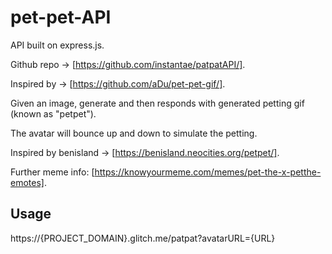 # pet-pet-API

API built on express.js.

Github repo -> [https://github.com/instantae/patpatAPI/].

Inspired by -> [https://github.com/aDu/pet-pet-gif/].

Given an image, generate and then responds with generated petting gif (known as "petpet"). 

The avatar will bounce up and down to simulate the petting.

Inspired by benisland -> [https://benisland.neocities.org/petpet/].

Further meme info: [https://knowyourmeme.com/memes/pet-the-x-petthe-emotes].


## Usage

https://{PROJECT_DOMAIN}.glitch.me/patpat?avatarURL={URL}
